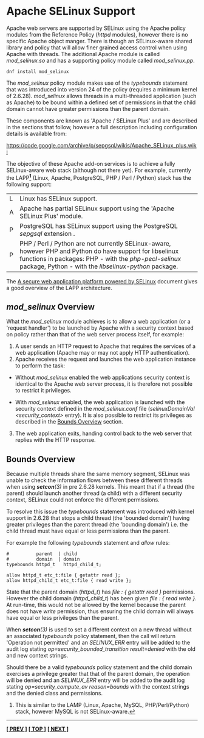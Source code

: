 # Apache SELinux Support

Apache web servers are supported by SELinux using the Apache policy
modules from the Reference Policy (*httpd* modules), however there is no
specific Apache object manger. There is though an SELinux-aware shared
library and policy that will allow finer grained access control when
using Apache with threads. The additional Apache module is called
*mod_selinux.so* and has a supporting policy module called *mod_selinux.pp*.

```
dnf install mod_selinux
```

The *mod_selinux* policy module makes use of the *typebounds* statement that
was introduced into version 24 of the policy (requires a minimum kernel of
2.6.28). *mod_selinux* allows threads in a multi-threaded application (such
as Apache) to be bound within a defined set of permissions in that the
child domain cannot have greater permissions than the parent domain.

These components are known as 'Apache / SELinux Plus' and are described
in the sections that follow, however a full description including
configuration details is available from:

<https://code.google.com/archive/p/sepgsql/wikis/Apache_SELinux_plus.wiki>

The objective of these Apache add-on services is to achieve a fully
SELinux-aware web stack (although not there yet). For example, currently
the LAPP<a href="#fnap1" class="footnote-ref" id="fnaph1"><strong><sup>1</sup></strong></a>
(Linux, Apache, PostgreSQL, PHP / Perl / Python) stack has the following support:

<table>
<tbody>
<tr>
<td>L</td>
<td>Linux has SELinux support.</td>
</tr>
<tr>
<td>A</td>
<td>Apache has partial SELinux support using the 'Apache SELinux Plus' module.</td>
</tr>
<tr>
<td>P</td>
<td>PostgreSQL has SELinux support using the PostgreSQL <em>sepgsql</em> extension .</td>
</tr>
<tr>
<td>P</td>
<td>PHP / Perl / Python are not currently SELinux-aware, however PHP and Python do have support for libselinux functions in packages: PHP - with the <em>php-pecl-selinux</em> package, Python - with the <em>libselinux-python</em> package.</td>
</tr>
</tbody>
</table>

The [A secure web application platform powered by SELinux](http://sepgsql.googlecode.com/files/LCA20090120-lapp-selinux.pdf)
document gives a good overview of the LAPP architecture.

## *mod_selinux* Overview

What the *mod_selinux* module achieves is to allow a web application
(or a 'request handler') to be launched by Apache with a security
context based on policy rather than that of the web server process
itself, for example:

1.  A user sends an HTTP request to Apache that requires the services of
    a web application (Apache may or may not apply HTTP authentication).
2.  Apache receives the request and launches the web application
    instance to perform the task:
-   Without *mod_selinux* enabled the web applications security context
    is identical to the Apache web server process, it is therefore not
    possible to restrict it privileges.

-   With *mod_selinux* enabled, the web application is launched with
    the security context defined in the *mod_selinux.conf* file
    (*selinuxDomainVal &lt;security_context&gt;* entry). It is also
    possible to restrict its privileges as described in the
    [Bounds Overview](#bounds-overview) section.

3.  The web application exits, handing control back to the web server
    that replies with the HTTP response.

## Bounds Overview

Because multiple threads share the same memory segment, SELinux was
unable to check the information flows between these different threads
when using ***setcon**(3)* in pre 2.6.28 kernels. This meant that if a
thread (the parent) should launch another thread (a child) with a
different security context, SELinux could not enforce the different
permissions.

To resolve this issue the *typebounds* statement was introduced with
kernel support in 2.6.28 that stops a child thread (the 'bounded domain')
having greater privileges than the parent thread (the 'bounding domain')
i.e. the child thread must have equal or less permissions than the parent.

For example the following *typebounds* statement and *allow* rules:

```
#          parent  | child
#          domain  | domain
typebounds httpd_t   httpd_child_t;

allow httpd_t etc_t:file { getattr read };
allow httpd_child_t etc_t:file { read write };
```

State that the parent domain (*httpd_t*) has *file : { getattr read }*
permissions. However the child domain (*httpd_child_t*) has been given
*file : { read write }*. At run-time, this would not be allowed by the
kernel because the parent does not have *write* permission, thus
ensuring the child domain will always have equal or less privileges than
the parent.

When ***setcon**(3)* is used to set a different context on a new thread
without an associated *typebounds* policy statement, then the call will
return 'Operation not permitted' and an *SELINUX_ERR* entry will be added
to the audit log stating *op=security_bounded_transition result=denied*
with the old and new context strings.

Should there be a valid *typebounds* policy statement and the child
domain exercises a privilege greater that that of the parent domain, the
operation will be denied and an *SELINUX_ERR* entry will be added to
the audit log stating *op=security_compute_av reason=bounds* with
the context strings and the denied class and permissions.

<section class="footnotes">
<ol>
<li id="fnap1"><p>This is similar to the LAMP (Linux, Apache, MySQL, PHP/Perl/Python) stack, however MySQL is not SELinux-aware.<a href="#fnaph1" class="footnote-back">↩</a></p></li>
</ol>
</section>

<!-- %CUTHERE% -->

---
**[[ PREV ]](postgresql.md)** **[[ TOP ]](#)** **[[ NEXT ]](configuration_files.md)**
